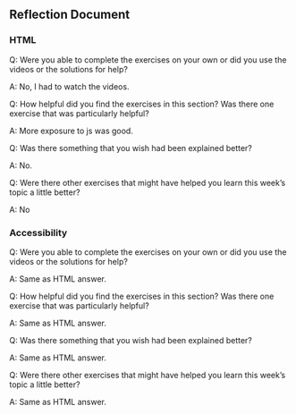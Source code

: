 ## Reflection Document

### HTML

Q: Were you able to complete the exercises on your own or did you use the
videos or the solutions for help?

A: No, I had to watch the videos.

Q: How helpful did you find the exercises in this section? Was there one
exercise that was particularly helpful?

A: More exposure to js was good.

Q: Was there something that you wish had been explained better?

A: No.

Q: Were there other exercises that might have helped you learn this week’s
topic a little better?

A: No

### Accessibility

Q: Were you able to complete the exercises on your own or did you use the
videos or the solutions for help?

A: Same as HTML answer.

Q: How helpful did you find the exercises in this section? Was there one
exercise that was particularly helpful?

A: Same as HTML answer.

Q: Was there something that you wish had been explained better?

A: Same as HTML answer.

Q: Were there other exercises that might have helped you learn this week’s
topic a little better?

A: Same as HTML answer.